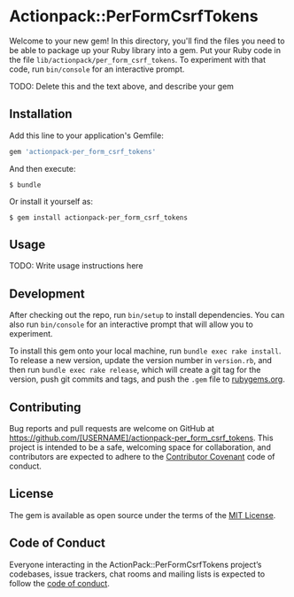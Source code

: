 # Actionpack::PerFormCsrfTokens

Welcome to your new gem! In this directory, you'll find the files you need to be able to package up your Ruby library into a gem. Put your Ruby code in the file `lib/actionpack/per_form_csrf_tokens`. To experiment with that code, run `bin/console` for an interactive prompt.

TODO: Delete this and the text above, and describe your gem

## Installation

Add this line to your application's Gemfile:

```ruby
gem 'actionpack-per_form_csrf_tokens'
```

And then execute:

    $ bundle

Or install it yourself as:

    $ gem install actionpack-per_form_csrf_tokens

## Usage

TODO: Write usage instructions here

## Development

After checking out the repo, run `bin/setup` to install dependencies. You can also run `bin/console` for an interactive prompt that will allow you to experiment.

To install this gem onto your local machine, run `bundle exec rake install`. To release a new version, update the version number in `version.rb`, and then run `bundle exec rake release`, which will create a git tag for the version, push git commits and tags, and push the `.gem` file to [rubygems.org](https://rubygems.org).

## Contributing

Bug reports and pull requests are welcome on GitHub at https://github.com/[USERNAME]/actionpack-per_form_csrf_tokens. This project is intended to be a safe, welcoming space for collaboration, and contributors are expected to adhere to the [Contributor Covenant](http://contributor-covenant.org) code of conduct.

## License

The gem is available as open source under the terms of the [MIT License](https://opensource.org/licenses/MIT).

## Code of Conduct

Everyone interacting in the ActionPack::PerFormCsrfTokens project’s codebases, issue trackers, chat rooms and mailing lists is expected to follow the [code of conduct](https://github.com/[USERNAME]/actionpack-per_form_csrf_tokens/blob/master/CODE_OF_CONDUCT.md).

